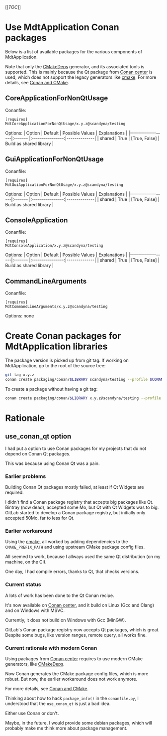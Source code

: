 [[_TOC_]]

# Use MdtApplication Conan packages

Below is a list of available packages for the various components of MdtApplication.

Note that only the [CMakeDeps](https://docs.conan.io/en/latest/reference/conanfile/tools/cmake/cmakedeps.html)
generator, and its associated tools is supported.
This is mainly because the Qt package from [Conan center](https://conan.io/center/) is used,
which does not support the legacy generators like [cmake](https://docs.conan.io/en/latest/reference/generators/cmake.html).
For more details, see [Conan and CMake](https://scandyna.gitlab.io/mdt-cmake-modules/ConanAndCMake.html).

## CoreApplicationForNonQtUsage

Conanfile:
```conan
[requires]
MdtCoreApplicationForNonQtUsage/x.y.z@scandyna/testing
```

Options:
| Option           | Default | Possible Values  | Explanations |
|------------------|:------- |:----------------:|--------------|
| shared           | True    |  [True, False]   | Build as shared library |

## GuiApplicationForNonQtUsage

Conanfile:
```conan
[requires]
MdtGuiApplicationForNonQtUsage/x.y.z@scandyna/testing
```

Options:
| Option           | Default | Possible Values  | Explanations |
|------------------|:------- |:----------------:|--------------|
| shared           | True    |  [True, False]   | Build as shared library |

## ConsoleApplication

Conanfile:
```conan
[requires]
MdtConsoleApplication/x.y.z@scandyna/testing
```

Options:
| Option           | Default | Possible Values  | Explanations |
|------------------|:------- |:----------------:|--------------|
| shared           | True    |  [True, False]   | Build as shared library |

## CommandLineArguments

Conanfile:
```conan
[requires]
MdtCommandLineArguments/x.y.z@scandyna/testing
```

Options: none

# Create Conan packages for MdtApplication libraries

The package version is picked up from git tag.
If working on MdtApplication, go to the root of the source tree:
```bash
git tag x.y.z
conan create packaging/conan/$LIBRARY scandyna/testing --profile $CONAN_PROFILE -s build_type=$BUILD_TYPE
```

To create a package without having a git tag:
```bash
conan create packaging/conan/$LIBRARY x.y.z@scandyna/testing --profile $CONAN_PROFILE -s build_type=$BUILD_TYPE
```

# Rationale

## use_conan_qt option

I had put a option to use Conan packages for my projects that do not depend on Conan Qt packages.

This was because using Conan Qt was a pain.

### Earlier problems

Building Conan Qt packages mostly failed, at least if Qt Widgets are required.

I didn't find a Conan package registry that accepts big packages like Qt.
Bintray (now dead), accepted some Mo, but Qt with Qt Widgets was to big.
GitLab started to develop a Conan package registry, but initially only accepted 50Mo, far to less for Qt.

### Earlier workaround

Using the [cmake](https://docs.conan.io/en/latest/reference/generators/cmake.html),
all worked by adding dependencies to the `CMAKE_PREFIX_PATH` and using upstream CMake package config files.

All seemed to work, because I allways used the same Qt distribution (on my machine, on the CI).

One day, I had compile errors, thanks to Qt, that checks versions.

### Current status

A lots of work has been done to the Qt Conan recipe.

It's now available on [Conan center](https://conan.io/center/),
and it build on Linux (Gcc and Clang)
and on Windows with MSVC.

Currently, it does not build on Windows with Gcc (MinGW).

GitLab's Conan package registry now accepts Qt packages, which is great.
Despite some bugs, like version ranges, remote query, all works fine.

### Current rationale with modern Conan

Using packages from [Conan center](https://conan.io/center/)
requires to use modern CMake generators,
like [CMakeDeps](https://docs.conan.io/en/latest/reference/conanfile/tools/cmake/cmakedeps.html).

Now Conan generates the CMake package config files, which is more robust.
But now, the earlier workaround does not work anymore.

For more details, see [Conan and CMake](https://scandyna.gitlab.io/mdt-cmake-modules/ConanAndCMake.html).

Thinking about how to hack `package_info()` in the `conanfile.py`,
I understood that the `use_conan_qt` is just a bad idea.

Either use Conan or don't.

Maybe, in the future, I would provide some debian packages,
which will probably make me think more about package management.
